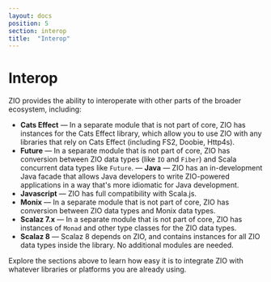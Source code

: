 ```yaml
---
layout: docs
position: 5
section: interop
title:  "Interop"
---
```


# Interop

ZIO provides the ability to interoperate with other parts of the broader ecosystem, including:

 - **Cats Effect** — In a separate module that is not part of core, ZIO has instances for the Cats Effect library, which allow you to use ZIO with any libraries that rely on Cats Effect (including FS2, Doobie, Http4s).
 - **Future** — In a separate module that is not part of core, ZIO has conversion between ZIO data types (like `IO` and `Fiber`) and Scala concurrent data types like `Future`.
 — **Java** — ZIO has an in-development Java facade that allows Java developers to write ZIO-powered applications in a way that's more idiomatic for Java development.
 - **Javascript** — ZIO has full compatibility with Scala.js.
 - **Monix** — In a separate module that is not part of core, ZIO has conversion between ZIO data types and Monix data types.
 - **Scalaz 7.x** — In a separate module that is not part of core, ZIO has instances of `Monad` and other type classes for the ZIO data types.
 - **Scalaz 8** — Scalaz 8 depends on ZIO, and contains instances for all ZIO data types inside the library. No additional modules are needed.

Explore the sections above to learn how easy it is to integrate ZIO with whatever libraries or platforms you are already using. 

